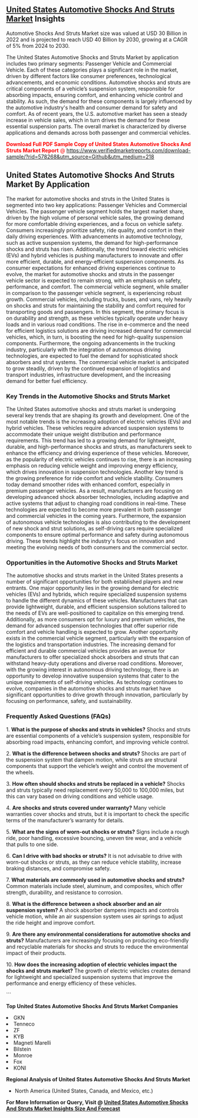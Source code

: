 <h2><a href="https://www.verifiedmarketreports.com/download-sample/?rid=578268&amp;utm_source=Github&amp;utm_medium=218" target="_blank">United States Automotive Shocks And Struts Market</a> Insights</h2><p>Automotive Shocks And Struts Market size was valued at USD 30 Billion in 2022 and is projected to reach USD 40 Billion by 2030, growing at a CAGR of 5% from 2024 to 2030.</p><p> <p>The United States Automotive Shocks and Struts Market by application includes two primary segments: Passenger Vehicle and Commercial Vehicle. Each of these categories plays a significant role in the market, driven by different factors like consumer preferences, technological advancements, and economic conditions. Automotive shocks and struts are critical components of a vehicle’s suspension system, responsible for absorbing impacts, ensuring comfort, and enhancing vehicle control and stability. As such, the demand for these components is largely influenced by the automotive industry's health and consumer demand for safety and comfort. As of recent years, the U.S. automotive market has seen a steady increase in vehicle sales, which in turn drives the demand for these essential suspension parts. The overall market is characterized by diverse applications and demands across both passenger and commercial vehicles. <p><span class=""><span style="color: #ff0000;"><strong>Download Full PDF Sample Copy of United States Automotive Shocks And Struts Market Report</strong> @ </span><a href="https://www.verifiedmarketreports.com/download-sample/?rid=578268&amp;utm_source=Github&amp;utm_medium=218" target="_blank">https://www.verifiedmarketreports.com/download-sample/?rid=578268&amp;utm_source=Github&amp;utm_medium=218</a></span></p></p> <h2>United States Automotive Shocks And Struts Market By Application</h2> <p>The market for automotive shocks and struts in the United States is segmented into two key applications: Passenger Vehicles and Commercial Vehicles. The passenger vehicle segment holds the largest market share, driven by the high volume of personal vehicle sales, the growing demand for more comfortable driving experiences, and a focus on vehicle safety. Consumers increasingly prioritize safety, ride quality, and comfort in their daily driving experiences. With advancements in automotive technology, such as active suspension systems, the demand for high-performance shocks and struts has risen. Additionally, the trend toward electric vehicles (EVs) and hybrid vehicles is pushing manufacturers to innovate and offer more efficient, durable, and energy-efficient suspension components. As consumer expectations for enhanced driving experiences continue to evolve, the market for automotive shocks and struts in the passenger vehicle sector is expected to remain strong, with an emphasis on safety, performance, and comfort. The commercial vehicle segment, while smaller in comparison to the passenger vehicle segment, is experiencing robust growth. Commercial vehicles, including trucks, buses, and vans, rely heavily on shocks and struts for maintaining the stability and comfort required for transporting goods and passengers. In this segment, the primary focus is on durability and strength, as these vehicles typically operate under heavy loads and in various road conditions. The rise in e-commerce and the need for efficient logistics solutions are driving increased demand for commercial vehicles, which, in turn, is boosting the need for high-quality suspension components. Furthermore, the ongoing advancements in the trucking industry, particularly with the integration of autonomous driving technologies, are expected to fuel the demand for sophisticated shock absorbers and strut systems. The commercial vehicle market is anticipated to grow steadily, driven by the continued expansion of logistics and transport industries, infrastructure development, and the increasing demand for better fuel efficiency. <h3>Key Trends in the Automotive Shocks and Struts Market</h3> <p>The United States automotive shocks and struts market is undergoing several key trends that are shaping its growth and development. One of the most notable trends is the increasing adoption of electric vehicles (EVs) and hybrid vehicles. These vehicles require advanced suspension systems to accommodate their unique weight distribution and performance requirements. This trend has led to a growing demand for lightweight, durable, and high-performance shocks and struts, as manufacturers seek to enhance the efficiency and driving experience of these vehicles. Moreover, as the popularity of electric vehicles continues to rise, there is an increasing emphasis on reducing vehicle weight and improving energy efficiency, which drives innovation in suspension technologies. Another key trend is the growing preference for ride comfort and vehicle stability. Consumers today demand smoother rides with enhanced comfort, especially in premium passenger vehicles. As a result, manufacturers are focusing on developing advanced shock absorber technologies, including adaptive and active systems that adjust to changing road conditions in real-time. These technologies are expected to become more prevalent in both passenger and commercial vehicles in the coming years. Furthermore, the expansion of autonomous vehicle technologies is also contributing to the development of new shock and strut solutions, as self-driving cars require specialized components to ensure optimal performance and safety during autonomous driving. These trends highlight the industry's focus on innovation and meeting the evolving needs of both consumers and the commercial sector. <h3>Opportunities in the Automotive Shocks and Struts Market</h3> <p>The automotive shocks and struts market in the United States presents a number of significant opportunities for both established players and new entrants. One major opportunity lies in the growing demand for electric vehicles (EVs) and hybrids, which require specialized suspension systems to handle the different dynamics of these vehicles. Manufacturers that can provide lightweight, durable, and efficient suspension solutions tailored to the needs of EVs are well-positioned to capitalize on this emerging trend. Additionally, as more consumers opt for luxury and premium vehicles, the demand for advanced suspension technologies that offer superior ride comfort and vehicle handling is expected to grow. Another opportunity exists in the commercial vehicle segment, particularly with the expansion of the logistics and transportation industries. The increasing demand for efficient and durable commercial vehicles provides an avenue for manufacturers to offer specialized shock absorbers and struts that can withstand heavy-duty operations and diverse road conditions. Moreover, with the growing interest in autonomous driving technology, there is an opportunity to develop innovative suspension systems that cater to the unique requirements of self-driving vehicles. As technology continues to evolve, companies in the automotive shocks and struts market have significant opportunities to drive growth through innovation, particularly by focusing on performance, safety, and sustainability. <h3>Frequently Asked Questions (FAQs)</h3> <p>1. <strong>What is the purpose of shocks and struts in vehicles?</strong> Shocks and struts are essential components of a vehicle’s suspension system, responsible for absorbing road impacts, enhancing comfort, and improving vehicle control.</p> <p>2. <strong>What is the difference between shocks and struts?</strong> Shocks are part of the suspension system that dampen motion, while struts are structural components that support the vehicle’s weight and control the movement of the wheels.</p> <p>3. <strong>How often should shocks and struts be replaced in a vehicle?</strong> Shocks and struts typically need replacement every 50,000 to 100,000 miles, but this can vary based on driving conditions and vehicle usage.</p> <p>4. <strong>Are shocks and struts covered under warranty?</strong> Many vehicle warranties cover shocks and struts, but it is important to check the specific terms of the manufacturer’s warranty for details.</p> <p>5. <strong>What are the signs of worn-out shocks or struts?</strong> Signs include a rough ride, poor handling, excessive bouncing, uneven tire wear, and a vehicle that pulls to one side.</p> <p>6. <strong>Can I drive with bad shocks or struts?</strong> It is not advisable to drive with worn-out shocks or struts, as they can reduce vehicle stability, increase braking distances, and compromise safety.</p> <p>7. <strong>What materials are commonly used in automotive shocks and struts?</strong> Common materials include steel, aluminum, and composites, which offer strength, durability, and resistance to corrosion.</p> <p>8. <strong>What is the difference between a shock absorber and an air suspension system?</strong> A shock absorber dampens impacts and controls vehicle motion, while an air suspension system uses air springs to adjust the ride height and improve comfort.</p> <p>9. <strong>Are there any environmental considerations for automotive shocks and struts?</strong> Manufacturers are increasingly focusing on producing eco-friendly and recyclable materials for shocks and struts to reduce the environmental impact of their products.</p> <p>10. <strong>How does the increasing adoption of electric vehicles impact the shocks and struts market?</strong> The growth of electric vehicles creates demand for lightweight and specialized suspension systems that improve the performance and energy efficiency of these vehicles.</p> ```</p><p><strong>Top United States Automotive Shocks And Struts Market Companies</strong></p><div data-test-id=""><p><li>GKN</li><li> Tenneco</li><li> ZF</li><li> KYB</li><li> Magneti Marelli</li><li> Bilstein</li><li> Monroe</li><li> Fox</li><li> KONI</li></p><div><strong>Regional Analysis of&nbsp;United States Automotive Shocks And Struts Market</strong></div><ul><li dir="ltr"><p dir="ltr">North America&nbsp;(United States, Canada, and Mexico, etc.)</p></li></ul><p><strong>For More Information or Query, Visit @&nbsp;</strong><strong><a href="https://www.verifiedmarketreports.com/product/automotive-shocks-and-struts-market/?utm_source=Github&amp;utm_medium=218" target="_blank">United States Automotive Shocks And Struts Market Insights Size And Forecast</a></strong></p></div>

